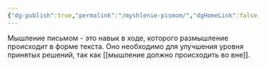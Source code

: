 ```yaml
---
{"dg-publish":true,"permalink":"/myshlenie-pismom/","dgHomeLink":false,"dgPassFrontmatter":true}
---
```



Мышление письмом - это навык в ходе, которого размышление происходит в форме текста. Оно необходимо для улучшения уровня принятых решений, так как [[мышление должно происходить во вне]].
